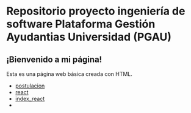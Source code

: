 # Repositorio proyecto ingeniería de software Plataforma Gestión Ayudantias Universidad (PGAU)

## ¡Bienvenido a mi página!

Esta es una página web básica creada con HTML.

- [postulacion](reporte_postulacion.csv)
- [react](react/README.md)
- [index_react](react/src/index.js)
- 
